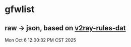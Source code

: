 # gfwlist
## raw -> json, based on [v2ray-rules-dat](https://github.com/Loyalsoldier/v2ray-rules-dat)
Mon Oct  6 12:00:32 PM CST 2025

